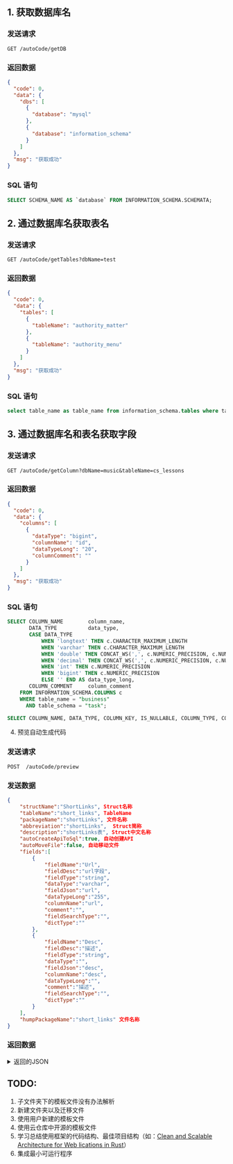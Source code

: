 ## 1. 获取数据库名

### 发送请求

```shell
GET /autoCode/getDB
```

### 返回数据

```json
{
  "code": 0,
  "data": {
    "dbs": [
      {
        "database": "mysql"
      },
      {
        "database": "information_schema"
      }
    ]
  },
  "msg": "获取成功"
}
```

### SQL 语句

```sql
SELECT SCHEMA_NAME AS `database` FROM INFORMATION_SCHEMA.SCHEMATA;
```

## 2. 通过数据库名获取表名

### 发送请求

```shell
GET /autoCode/getTables?dbName=test
```

### 返回数据

```json
{
  "code": 0,
  "data": {
    "tables": [
      {
        "tableName": "authority_matter"
      },
      {
        "tableName": "authority_menu"
      }
    ]
  },
  "msg": "获取成功"
}
```

### SQL 语句

```sql
select table_name as table_name from information_schema.tables where table_schema = "task";
```

## 3. 通过数据库名和表名获取字段

### 发送请求

```shell
GET /autoCode/getColumn?dbName=music&tableName=cs_lessons
```

### 返回数据

```json
{
  "code": 0,
  "data": {
    "columns": [
      {
        "dataType": "bigint",
        "columnName": "id",
        "dataTypeLong": "20",
        "columnComment": ""
      }
    ]
  },
  "msg": "获取成功"
}
```

### SQL 语句

```sql
SELECT COLUMN_NAME        column_name,
       DATA_TYPE          data_type,
       CASE DATA_TYPE
           WHEN 'longtext' THEN c.CHARACTER_MAXIMUM_LENGTH
           WHEN 'varchar' THEN c.CHARACTER_MAXIMUM_LENGTH
           WHEN 'double' THEN CONCAT_WS(',', c.NUMERIC_PRECISION, c.NUMERIC_SCALE)
           WHEN 'decimal' THEN CONCAT_WS(',', c.NUMERIC_PRECISION, c.NUMERIC_SCALE)
           WHEN 'int' THEN c.NUMERIC_PRECISION
           WHEN 'bigint' THEN c.NUMERIC_PRECISION
           ELSE '' END AS data_type_long,
       COLUMN_COMMENT     column_comment
	FROM INFORMATION_SCHEMA.COLUMNS c
	WHERE table_name = "business"
	  AND table_schema = "task";

SELECT COLUMN_NAME, DATA_TYPE, COLUMN_KEY, IS_NULLABLE, COLUMN_TYPE, COLUMN_COMMENT FROM INFORMATION_SCHEMA.COLUMNS WHERE TABLE_SCHEMA = "task" AND TABLE_NAME = "business";
```

4. 预览自动生成代码

### 发送请求

```shell
POST  /autoCode/preview
```

### 发送数据

```json
{
    "structName":"ShortLinks", Struct名称
    "tableName":"short_links", TableName
    "packageName":"shortLinks", 文件名称
    "abbreviation":"shortLinks",  Struct简称
    "description":"shortLinks表", Struct中文名称
    "autoCreateApiToSql":true, 自动创建API
    "autoMoveFile":false, 自动移动文件
    "fields":[
        {
            "fieldName":"Url",
            "fieldDesc":"url字段",
            "fieldType":"string",
            "dataType":"varchar",
            "fieldJson":"url",
            "dataTypeLong":"255",
            "columnName":"url",
            "comment":"",
            "fieldSearchType":"",
            "dictType":""
        },
        {
            "fieldName":"Desc",
            "fieldDesc":"描述",
            "fieldType":"string",
            "dataType":"",
            "fieldJson":"desc",
            "columnName":"desc",
            "dataTypeLong":"",
            "comment":"描述",
            "fieldSearchType":"",
            "dictType":""
        }
    ],
    "humpPackageName":"short_links" 文件名称
}
```

### 返回数据

<details>
<summary>返回的JSON</summary>
<pre><blockcode>
{
  "code": 0,
  "data": {
    "autoCode": {
      "server-api": "```go\n\npackage autocode\n\nimport (\n\t\"github.com/flipped-aurora/gin-vue-admin/server/global\"\n    \"github.com/flipped-aurora/gin-vue-admin/server/model/autocode\"\n    \"github.com/flipped-aurora/gin-vue-admin/server/model/common/request\"\n    autocodeReq \"github.com/flipped-aurora/gin-vue-admin/server/model/autocode/request\"\n    \"github.com/flipped-aurora/gin-vue-admin/server/model/common/response\"\n    \"github.com/flipped-aurora/gin-vue-admin/server/service\"\n    \"github.com/gin-gonic/gin\"\n    \"go.uber.org/zap\"\n)\n\ntype ShortLinksApi struct {\n}\n\nvar shortLinksService = service.ServiceGroupApp.AutoCodeServiceGroup.ShortLinksService\n\n\n// CreateShortLinks 创建ShortLinks\n// @Tags ShortLinks\n// @Summary 创建ShortLinks\n// @Security ApiKeyAuth\n// @accept application/json\n// @Produce application/json\n// @Param data body autocode.ShortLinks true \"创建ShortLinks\"\n// @Success 200 {string} string \"{\"success\":true,\"data\":{},\"msg\":\"获取成功\"}\"\n// @Router /shortLinks/createShortLinks [post]\nfunc (shortLinksApi *ShortLinksApi) CreateShortLinks(c *gin.Context) {\n\tvar shortLinks autocode.ShortLinks\n\t_ = c.ShouldBindJSON(\u0026shortLinks)\n\tif err := shortLinksService.CreateShortLinks(shortLinks); err != nil {\n        global.GVA_LOG.Error(\"创建失败!\", zap.Error(err))\n\t\tresponse.FailWithMessage(\"创建失败\", c)\n\t} else {\n\t\tresponse.OkWithMessage(\"创建成功\", c)\n\t}\n}\n\n// DeleteShortLinks 删除ShortLinks\n// @Tags ShortLinks\n// @Summary 删除ShortLinks\n// @Security ApiKeyAuth\n// @accept application/json\n// @Produce application/json\n// @Param data body autocode.ShortLinks true \"删除ShortLinks\"\n// @Success 200 {string} string \"{\"success\":true,\"data\":{},\"msg\":\"删除成功\"}\"\n// @Router /shortLinks/deleteShortLinks [delete]\nfunc (shortLinksApi *ShortLinksApi) DeleteShortLinks(c *gin.Context) {\n\tvar shortLinks autocode.ShortLinks\n\t_ = c.ShouldBindJSON(\u0026shortLinks)\n\tif err := shortLinksService.DeleteShortLinks(shortLinks); err != nil {\n        global.GVA_LOG.Error(\"删除失败!\", zap.Error(err))\n\t\tresponse.FailWithMessage(\"删除失败\", c)\n\t} else {\n\t\tresponse.OkWithMessage(\"删除成功\", c)\n\t}\n}\n\n// DeleteShortLinksByIds 批量删除ShortLinks\n// @Tags ShortLinks\n// @Summary 批量删除ShortLinks\n// @Security ApiKeyAuth\n// @accept application/json\n// @Produce application/json\n// @Param data body request.IdsReq true \"批量删除ShortLinks\"\n// @Success 200 {string} string \"{\"success\":true,\"data\":{},\"msg\":\"批量删除成功\"}\"\n// @Router /shortLinks/deleteShortLinksByIds [delete]\nfunc (shortLinksApi *ShortLinksApi) DeleteShortLinksByIds(c *gin.Context) {\n\tvar IDS request.IdsReq\n    _ = c.ShouldBindJSON(\u0026IDS)\n\tif err := shortLinksService.DeleteShortLinksByIds(IDS); err != nil {\n        global.GVA_LOG.Error(\"批量删除失败!\", zap.Error(err))\n\t\tresponse.FailWithMessage(\"批量删除失败\", c)\n\t} else {\n\t\tresponse.OkWithMessage(\"批量删除成功\", c)\n\t}\n}\n\n// UpdateShortLinks 更新ShortLinks\n// @Tags ShortLinks\n// @Summary 更新ShortLinks\n// @Security ApiKeyAuth\n// @accept application/json\n// @Produce application/json\n// @Param data body autocode.ShortLinks true \"更新ShortLinks\"\n// @Success 200 {string} string \"{\"success\":true,\"data\":{},\"msg\":\"更新成功\"}\"\n// @Router /shortLinks/updateShortLinks [put]\nfunc (shortLinksApi *ShortLinksApi) UpdateShortLinks(c *gin.Context) {\n\tvar shortLinks autocode.ShortLinks\n\t_ = c.ShouldBindJSON(\u0026shortLinks)\n\tif err := shortLinksService.UpdateShortLinks(shortLinks); err != nil {\n        global.GVA_LOG.Error(\"更新失败!\", zap.Error(err))\n\t\tresponse.FailWithMessage(\"更新失败\", c)\n\t} else {\n\t\tresponse.OkWithMessage(\"更新成功\", c)\n\t}\n}\n\n// FindShortLinks 用id查询ShortLinks\n// @Tags ShortLinks\n// @Summary 用id查询ShortLinks\n// @Security ApiKeyAuth\n// @accept application/json\n// @Produce application/json\n// @Param data query autocode.ShortLinks true \"用id查询ShortLinks\"\n// @Success 200 {string} string \"{\"success\":true,\"data\":{},\"msg\":\"查询成功\"}\"\n// @Router /shortLinks/findShortLinks [get]\nfunc (shortLinksApi *ShortLinksApi) FindShortLinks(c *gin.Context) {\n\tvar shortLinks autocode.ShortLinks\n\t_ = c.ShouldBindQuery(\u0026shortLinks)\n\tif err, reshortLinks := shortLinksService.GetShortLinks(shortLinks.ID); err != nil {\n        global.GVA_LOG.Error(\"查询失败!\", zap.Error(err))\n\t\tresponse.FailWithMessage(\"查询失败\", c)\n\t} else {\n\t\tresponse.OkWithData(gin.H{\"reshortLinks\": reshortLinks}, c)\n\t}\n}\n\n// GetShortLinksList 分页获取ShortLinks列表\n// @Tags ShortLinks\n// @Summary 分页获取ShortLinks列表\n// @Security ApiKeyAuth\n// @accept application/json\n// @Produce application/json\n// @Param data query autocodeReq.ShortLinksSearch true \"分页获取ShortLinks列表\"\n// @Success 200 {string} string \"{\"success\":true,\"data\":{},\"msg\":\"获取成功\"}\"\n// @Router /shortLinks/getShortLinksList [get]\nfunc (shortLinksApi *ShortLinksApi) GetShortLinksList(c *gin.Context) {\n\tvar pageInfo autocodeReq.ShortLinksSearch\n\t_ = c.ShouldBindQuery(\u0026pageInfo)\n\tif err, list, total := shortLinksService.GetShortLinksInfoList(pageInfo); err != nil {\n\t    global.GVA_LOG.Error(\"获取失败!\", zap.Error(err))\n        response.FailWithMessage(\"获取失败\", c)\n    } else {\n        response.OkWithDetailed(response.PageResult{\n            List:     list,\n            Total:    total,\n            Page:     pageInfo.Page,\n            PageSize: pageInfo.PageSize,\n        }, \"获取成功\", c)\n    }\n}\n\n\n```",
      "server-model": "```go\n\n// 自动生成模板ShortLinks\npackage autocode\n\nimport (\n\t\"github.com/flipped-aurora/gin-vue-admin/server/global\"\n)\n\n// ShortLinks 结构体\n// 如果含有time.Time 请自行import time包\ntype ShortLinks struct {\n      global.GVA_MODEL\n      Url  string `json:\"url\" form:\"url\" gorm:\"column:url;comment:;size:255;\"`\n      Desc  string `json:\"desc\" form:\"desc\" gorm:\"column:desc;comment:描述;\"`\n}\n\n\n// TableName ShortLinks 表名\nfunc (ShortLinks) TableName() string {\n  return \"short_links\"\n}\n\n\n\n```",
      "server-request": "```go\n\npackage request\n\nimport (\n\t\"github.com/flipped-aurora/gin-vue-admin/server/model/autocode\"\n\t\"github.com/flipped-aurora/gin-vue-admin/server/model/common/request\"\n)\n\ntype ShortLinksSearch struct{\n    autocode.ShortLinks\n    request.PageInfo\n}\n\n```",
      "server-router": "```go\n\npackage autocode\n\nimport (\n\t\"github.com/flipped-aurora/gin-vue-admin/server/api/v1\"\n\t\"github.com/flipped-aurora/gin-vue-admin/server/middleware\"\n\t\"github.com/gin-gonic/gin\"\n)\n\ntype ShortLinksRouter struct {\n}\n\n// InitShortLinksRouter 初始化 ShortLinks 路由信息\nfunc (s *ShortLinksRouter) InitShortLinksRouter(Router *gin.RouterGroup) {\n\tshortLinksRouter := Router.Group(\"shortLinks\").Use(middleware.OperationRecord())\n\tshortLinksRouterWithoutRecord := Router.Group(\"shortLinks\")\n\tvar shortLinksApi = v1.ApiGroupApp.AutoCodeApiGroup.ShortLinksApi\n\t{\n\t\tshortLinksRouter.POST(\"createShortLinks\", shortLinksApi.CreateShortLinks)   // 新建ShortLinks\n\t\tshortLinksRouter.DELETE(\"deleteShortLinks\", shortLinksApi.DeleteShortLinks) // 删除ShortLinks\n\t\tshortLinksRouter.DELETE(\"deleteShortLinksByIds\", shortLinksApi.DeleteShortLinksByIds) // 批量删除ShortLinks\n\t\tshortLinksRouter.PUT(\"updateShortLinks\", shortLinksApi.UpdateShortLinks)    // 更新ShortLinks\n\t}\n\t{\n\t\tshortLinksRouterWithoutRecord.GET(\"findShortLinks\", shortLinksApi.FindShortLinks)        // 根据ID获取ShortLinks\n\t\tshortLinksRouterWithoutRecord.GET(\"getShortLinksList\", shortLinksApi.GetShortLinksList)  // 获取ShortLinks列表\n\t}\n}\n\n\n```",
      "server-service": "```go\n\npackage autocode\n\nimport (\n\t\"github.com/flipped-aurora/gin-vue-admin/server/global\"\n\t\"github.com/flipped-aurora/gin-vue-admin/server/model/autocode\"\n\t\"github.com/flipped-aurora/gin-vue-admin/server/model/common/request\"\n    autoCodeReq \"github.com/flipped-aurora/gin-vue-admin/server/model/autocode/request\"\n)\n\ntype ShortLinksService struct {\n}\n\n// CreateShortLinks 创建ShortLinks记录\n// Author [piexlmax](https://github.com/piexlmax)\nfunc (shortLinksService *ShortLinksService) CreateShortLinks(shortLinks autocode.ShortLinks) (err error) {\n\terr = global.GVA_DB.Create(\u0026shortLinks).Error\n\treturn err\n}\n\n// DeleteShortLinks 删除ShortLinks记录\n// Author [piexlmax](https://github.com/piexlmax)\nfunc (shortLinksService *ShortLinksService)DeleteShortLinks(shortLinks autocode.ShortLinks) (err error) {\n\terr = global.GVA_DB.Delete(\u0026shortLinks).Error\n\treturn err\n}\n\n// DeleteShortLinksByIds 批量删除ShortLinks记录\n// Author [piexlmax](https://github.com/piexlmax)\nfunc (shortLinksService *ShortLinksService)DeleteShortLinksByIds(ids request.IdsReq) (err error) {\n\terr = global.GVA_DB.Delete(\u0026[]autocode.ShortLinks{},\"id in ?\",ids.Ids).Error\n\treturn err\n}\n\n// UpdateShortLinks 更新ShortLinks记录\n// Author [piexlmax](https://github.com/piexlmax)\nfunc (shortLinksService *ShortLinksService)UpdateShortLinks(shortLinks autocode.ShortLinks) (err error) {\n\terr = global.GVA_DB.Save(\u0026shortLinks).Error\n\treturn err\n}\n\n// GetShortLinks 根据id获取ShortLinks记录\n// Author [piexlmax](https://github.com/piexlmax)\nfunc (shortLinksService *ShortLinksService)GetShortLinks(id uint) (err error, shortLinks autocode.ShortLinks) {\n\terr = global.GVA_DB.Where(\"id = ?\", id).First(\u0026shortLinks).Error\n\treturn\n}\n\n// GetShortLinksInfoList 分页获取ShortLinks记录\n// Author [piexlmax](https://github.com/piexlmax)\nfunc (shortLinksService *ShortLinksService)GetShortLinksInfoList(info autoCodeReq.ShortLinksSearch) (err error, list interface{}, total int64) {\n\tlimit := info.PageSize\n\toffset := info.PageSize * (info.Page - 1)\n    // 创建db\n\tdb := global.GVA_DB.Model(\u0026autocode.ShortLinks{})\n    var shortLinkss []autocode.ShortLinks\n    // 如果有条件搜索 下方会自动创建搜索语句\n\terr = db.Count(\u0026total).Error\n\tif err!=nil {\n    \treturn\n    }\n\terr = db.Limit(limit).Offset(offset).Find(\u0026shortLinkss).Error\n\treturn err, shortLinkss, total\n}\n\n\n```",
      "web-api": "```js\n\nimport service from '@/utils/request'\n\n// @Tags ShortLinks\n// @Summary 创建ShortLinks\n// @Security ApiKeyAuth\n// @accept application/json\n// @Produce application/json\n// @Param data body model.ShortLinks true \"创建ShortLinks\"\n// @Success 200 {string} string \"{\"success\":true,\"data\":{},\"msg\":\"获取成功\"}\"\n// @Router /shortLinks/createShortLinks [post]\nexport const createShortLinks = (data) =\u003e {\n  return service({\n    url: '/shortLinks/createShortLinks',\n    method: 'post',\n    data\n  })\n}\n\n// @Tags ShortLinks\n// @Summary 删除ShortLinks\n// @Security ApiKeyAuth\n// @accept application/json\n// @Produce application/json\n// @Param data body model.ShortLinks true \"删除ShortLinks\"\n// @Success 200 {string} string \"{\"success\":true,\"data\":{},\"msg\":\"删除成功\"}\"\n// @Router /shortLinks/deleteShortLinks [delete]\nexport const deleteShortLinks = (data) =\u003e {\n  return service({\n    url: '/shortLinks/deleteShortLinks',\n    method: 'delete',\n    data\n  })\n}\n\n// @Tags ShortLinks\n// @Summary 删除ShortLinks\n// @Security ApiKeyAuth\n// @accept application/json\n// @Produce application/json\n// @Param data body request.IdsReq true \"批量删除ShortLinks\"\n// @Success 200 {string} string \"{\"success\":true,\"data\":{},\"msg\":\"删除成功\"}\"\n// @Router /shortLinks/deleteShortLinks [delete]\nexport const deleteShortLinksByIds = (data) =\u003e {\n  return service({\n    url: '/shortLinks/deleteShortLinksByIds',\n    method: 'delete',\n    data\n  })\n}\n\n// @Tags ShortLinks\n// @Summary 更新ShortLinks\n// @Security ApiKeyAuth\n// @accept application/json\n// @Produce application/json\n// @Param data body model.ShortLinks true \"更新ShortLinks\"\n// @Success 200 {string} string \"{\"success\":true,\"data\":{},\"msg\":\"更新成功\"}\"\n// @Router /shortLinks/updateShortLinks [put]\nexport const updateShortLinks = (data) =\u003e {\n  return service({\n    url: '/shortLinks/updateShortLinks',\n    method: 'put',\n    data\n  })\n}\n\n// @Tags ShortLinks\n// @Summary 用id查询ShortLinks\n// @Security ApiKeyAuth\n// @accept application/json\n// @Produce application/json\n// @Param data query model.ShortLinks true \"用id查询ShortLinks\"\n// @Success 200 {string} string \"{\"success\":true,\"data\":{},\"msg\":\"查询成功\"}\"\n// @Router /shortLinks/findShortLinks [get]\nexport const findShortLinks = (params) =\u003e {\n  return service({\n    url: '/shortLinks/findShortLinks',\n    method: 'get',\n    params\n  })\n}\n\n// @Tags ShortLinks\n// @Summary 分页获取ShortLinks列表\n// @Security ApiKeyAuth\n// @accept application/json\n// @Produce application/json\n// @Param data query request.PageInfo true \"分页获取ShortLinks列表\"\n// @Success 200 {string} string \"{\"success\":true,\"data\":{},\"msg\":\"获取成功\"}\"\n// @Router /shortLinks/getShortLinksList [get]\nexport const getShortLinksList = (params) =\u003e {\n  return service({\n    url: '/shortLinks/getShortLinksList',\n    method: 'get',\n    params\n  })\n}\n\n\n```",
      "web-form": "```vue\n\n\u003ctemplate\u003e\n  \u003cdiv\u003e\n    \u003cdiv class=\"gva-form-box\"\u003e\n      \u003cel-form :model=\"formData\" label-position=\"right\" label-width=\"80px\"\u003e\n        \u003cel-form-item label=\"url字段:\"\u003e\n          \u003cel-input v-model=\"formData.url\" clearable placeholder=\"请输入\" /\u003e\n        \u003c/el-form-item\u003e\n        \u003cel-form-item label=\"描述:\"\u003e\n          \u003cel-input v-model=\"formData.desc\" clearable placeholder=\"请输入\" /\u003e\n        \u003c/el-form-item\u003e\n        \u003cel-form-item\u003e\n          \u003cel-button size=\"mini\" type=\"primary\" @click=\"save\"\u003e保存\u003c/el-button\u003e\n          \u003cel-button size=\"mini\" type=\"primary\" @click=\"back\"\u003e返回\u003c/el-button\u003e\n        \u003c/el-form-item\u003e\n      \u003c/el-form\u003e\n    \u003c/div\u003e\n  \u003c/div\u003e\n\u003c/template\u003e\n\n\u003cscript\u003e\nimport {\n  createShortLinks,\n  updateShortLinks,\n  findShortLinks\n} from '@/api/shortLinks' //  此处请自行替换地址\nimport infoList from '@/mixins/infoList'\nexport default {\n  name: 'ShortLinks',\n  mixins: [infoList],\n  data() {\n    return {\n      type: '',\n      formData: {\n        url: '',\n        desc: '',\n      }\n    }\n  },\n  async created() {\n    // 建议通过url传参获取目标数据ID 调用 find方法进行查询数据操作 从而决定本页面是create还是update 以下为id作为url参数示例\n    if (this.$route.query.id) {\n      const res = await findShortLinks({ ID: this.$route.query.id })\n      if (res.code === 0) {\n        this.formData = res.data.reshortLinks\n        this.type = 'update'\n      }\n    } else {\n      this.type = 'create'\n    }\n  },\n  methods: {\n    async save() {\n      let res\n      switch (this.type) {\n        case 'create':\n          res = await createShortLinks(this.formData)\n          break\n        case 'update':\n          res = await updateShortLinks(this.formData)\n          break\n        default:\n          res = await createShortLinks(this.formData)\n          break\n      }\n      if (res.code === 0) {\n        this.$message({\n          type: 'success',\n          message: '创建/更改成功'\n        })\n      }\n    },\n    back() {\n      this.$router.go(-1)\n    }\n  }\n}\n\u003c/script\u003e\n\n\u003cstyle\u003e\n\u003c/style\u003e\n\n\n```",
      "web-table": "```vue\n\n\u003ctemplate\u003e\n  \u003cdiv\u003e\n    \u003cdiv class=\"gva-search-box\"\u003e\n      \u003cel-form :inline=\"true\" :model=\"searchInfo\" class=\"demo-form-inline\"\u003e\n        \u003cel-form-item\u003e\n          \u003cel-button size=\"mini\" type=\"primary\" icon=\"search\" @click=\"onSubmit\"\u003e查询\u003c/el-button\u003e\n          \u003cel-button size=\"mini\" icon=\"refresh\" @click=\"onReset\"\u003e重置\u003c/el-button\u003e\n        \u003c/el-form-item\u003e\n      \u003c/el-form\u003e\n    \u003c/div\u003e\n    \u003cdiv class=\"gva-table-box\"\u003e\n        \u003cdiv class=\"gva-btn-list\"\u003e\n            \u003cel-button size=\"mini\" type=\"primary\" icon=\"plus\" @click=\"openDialog\"\u003e新增\u003c/el-button\u003e\n            \u003cel-popover v-model:visible=\"deleteVisible\" placement=\"top\" width=\"160\"\u003e\n            \u003cp\u003e确定要删除吗？\u003c/p\u003e\n            \u003cdiv style=\"text-align: right; margin-top: 8px;\"\u003e\n                \u003cel-button size=\"mini\" type=\"text\" @click=\"deleteVisible = false\"\u003e取消\u003c/el-button\u003e\n                \u003cel-button size=\"mini\" type=\"primary\" @click=\"onDelete\"\u003e确定\u003c/el-button\u003e\n            \u003c/div\u003e\n            \u003ctemplate #reference\u003e\n                \u003cel-button icon=\"delete\" size=\"mini\" style=\"margin-left: 10px;\" :disabled=\"!multipleSelection.length\"\u003e删除\u003c/el-button\u003e\n            \u003c/template\u003e\n            \u003c/el-popover\u003e\n        \u003c/div\u003e\n        \u003cel-table\n        ref=\"multipleTable\"\n        style=\"width: 100%\"\n        tooltip-effect=\"dark\"\n        :data=\"tableData\"\n        row-key=\"ID\"\n        @selection-change=\"handleSelectionChange\"\n        \u003e\n        \u003cel-table-column type=\"selection\" width=\"55\" /\u003e\n        \u003cel-table-column align=\"left\" label=\"日期\" width=\"180\"\u003e\n            \u003ctemplate #default=\"scope\"\u003e{{ formatDate(scope.row.CreatedAt) }}\u003c/template\u003e\n        \u003c/el-table-column\u003e\n        \u003cel-table-column align=\"left\" label=\"url字段\" prop=\"url\" width=\"120\" /\u003e\n        \u003cel-table-column align=\"left\" label=\"描述\" prop=\"desc\" width=\"120\" /\u003e\n        \u003cel-table-column align=\"left\" label=\"按钮组\"\u003e\n            \u003ctemplate #default=\"scope\"\u003e\n            \u003cel-button type=\"text\" icon=\"edit\" size=\"small\" class=\"table-button\" @click=\"updateShortLinks(scope.row)\"\u003e变更\u003c/el-button\u003e\n            \u003cel-button type=\"text\" icon=\"delete\" size=\"mini\" @click=\"deleteRow(scope.row)\"\u003e删除\u003c/el-button\u003e\n            \u003c/template\u003e\n        \u003c/el-table-column\u003e\n        \u003c/el-table\u003e\n        \u003cdiv class=\"gva-pagination\"\u003e\n            \u003cel-pagination\n            layout=\"total, sizes, prev, pager, next, jumper\"\n            :current-page=\"page\"\n            :page-size=\"pageSize\"\n            :page-sizes=\"[10, 30, 50, 100]\"\n            :total=\"total\"\n            @current-change=\"handleCurrentChange\"\n            @size-change=\"handleSizeChange\"\n            /\u003e\n        \u003c/div\u003e\n    \u003c/div\u003e\n    \u003cel-dialog v-model=\"dialogFormVisible\" :before-close=\"closeDialog\" title=\"弹窗操作\"\u003e\n      \u003cel-form :model=\"formData\" label-position=\"right\" label-width=\"80px\"\u003e\n        \u003cel-form-item label=\"url字段:\"\u003e\n          \u003cel-input v-model=\"formData.url\" clearable placeholder=\"请输入\" /\u003e\n        \u003c/el-form-item\u003e\n        \u003cel-form-item label=\"描述:\"\u003e\n          \u003cel-input v-model=\"formData.desc\" clearable placeholder=\"请输入\" /\u003e\n        \u003c/el-form-item\u003e\n      \u003c/el-form\u003e\n      \u003ctemplate #footer\u003e\n        \u003cdiv class=\"dialog-footer\"\u003e\n          \u003cel-button size=\"small\" @click=\"closeDialog\"\u003e取 消\u003c/el-button\u003e\n          \u003cel-button size=\"small\" type=\"primary\" @click=\"enterDialog\"\u003e确 定\u003c/el-button\u003e\n        \u003c/div\u003e\n      \u003c/template\u003e\n    \u003c/el-dialog\u003e\n  \u003c/div\u003e\n\u003c/template\u003e\n\n\u003cscript\u003e\nimport {\n  createShortLinks,\n  deleteShortLinks,\n  deleteShortLinksByIds,\n  updateShortLinks,\n  findShortLinks,\n  getShortLinksList\n} from '@/api/shortLinks' //  此处请自行替换地址\nimport infoList from '@/mixins/infoList'\nexport default {\n  name: 'ShortLinks',\n  mixins: [infoList],\n  data() {\n    return {\n      listApi: getShortLinksList,\n      dialogFormVisible: false,\n      type: '',\n      deleteVisible: false,\n      multipleSelection: [],\n      formData: {\n        url: '',\n        desc: '',\n      }\n    }\n  },\n  async created() {\n    await this.getTableData()\n  },\n  methods: {\n  onReset() {\n    this.searchInfo = {}\n  },\n  // 条件搜索前端看此方法\n    onSubmit() {\n      this.page = 1\n      this.pageSize = 10\n      this.getTableData()\n    },\n    handleSelectionChange(val) {\n      this.multipleSelection = val\n    },\n    deleteRow(row) {\n      this.$confirm('确定要删除吗?', '提示', {\n        confirmButtonText: '确定',\n        cancelButtonText: '取消',\n        type: 'warning'\n      }).then(() =\u003e {\n        this.deleteShortLinks(row)\n      })\n    },\n    async onDelete() {\n      const ids = []\n      if (this.multipleSelection.length === 0) {\n        this.$message({\n          type: 'warning',\n          message: '请选择要删除的数据'\n        })\n        return\n      }\n      this.multipleSelection \u0026\u0026\n        this.multipleSelection.map(item =\u003e {\n          ids.push(item.ID)\n        })\n      const res = await deleteShortLinksByIds({ ids })\n      if (res.code === 0) {\n        this.$message({\n          type: 'success',\n          message: '删除成功'\n        })\n        if (this.tableData.length === ids.length \u0026\u0026 this.page \u003e 1) {\n          this.page--\n        }\n        this.deleteVisible = false\n        this.getTableData()\n      }\n    },\n    async updateShortLinks(row) {\n      const res = await findShortLinks({ ID: row.ID })\n      this.type = 'update'\n      if (res.code === 0) {\n        this.formData = res.data.reshortLinks\n        this.dialogFormVisible = true\n      }\n    },\n    closeDialog() {\n      this.dialogFormVisible = false\n      this.formData = {\n        url: '',\n        desc: '',\n      }\n    },\n    async deleteShortLinks(row) {\n      const res = await deleteShortLinks({ ID: row.ID })\n      if (res.code === 0) {\n        this.$message({\n          type: 'success',\n          message: '删除成功'\n        })\n        if (this.tableData.length === 1 \u0026\u0026 this.page \u003e 1) {\n          this.page--\n        }\n        this.getTableData()\n      }\n    },\n    async enterDialog() {\n      let res\n      switch (this.type) {\n        case 'create':\n          res = await createShortLinks(this.formData)\n          break\n        case 'update':\n          res = await updateShortLinks(this.formData)\n          break\n        default:\n          res = await createShortLinks(this.formData)\n          break\n      }\n      if (res.code === 0) {\n        this.$message({\n          type: 'success',\n          message: '创建/更改成功'\n        })\n        this.closeDialog()\n        this.getTableData()\n      }\n    },\n    openDialog() {\n      this.type = 'create'\n      this.dialogFormVisible = true\n    }\n  },\n}\n\u003c/script\u003e\n\n\u003cstyle\u003e\n\u003c/style\u003e\n\n\n```"
    }
  },
  "msg": "预览成功"
}
</blockcode></pre>

</details>

## TODO:

1. 子文件夹下的模板文件没有办法解析
2. 新建文件夹以及迁移文件
3. 使用用户新建的模板文件
4. 使用云仓库中开源的模板文件
5. 学习总结使用框架的代码结构、最佳项目结构（如：[Clean and Scalable Architecture for Web lications in Rust](https://kerkour.com/rust-web-application-clean-architecture/)）
6. 集成最小可运行程序
